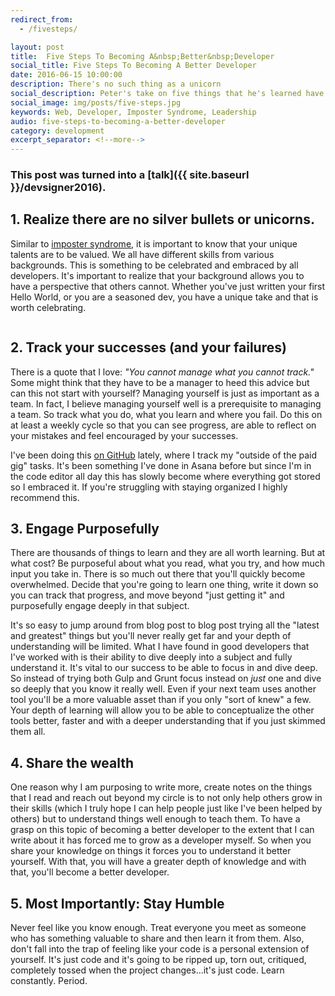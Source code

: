 ```yaml
---
redirect_from:
  - /fivesteps/

layout: post
title:  Five Steps To Becoming A&nbsp;Better&nbsp;Developer
social_title: Five Steps To Becoming A Better Developer
date: 2016-06-15 10:00:00
description: There's no such thing as a unicorn
social_description: Peter's take on five things that he's learned have helped him become a better developer.
social_image: img/posts/five-steps.jpg
keywords: Web, Developer, Imposter Syndrome, Leadership
audio: five-steps-to-becoming-a-better-developer
category: development
excerpt_separator: <!--more-->
---
```

### This post was turned into a [talk]({{ site.baseurl }}/devsigner2016).

## 1. Realize there are no silver bullets or unicorns.

  Similar to [imposter syndrome](https://en.wikipedia.org/wiki/Impostor_syndrome), it is important to know that your unique talents are to be valued. We all have different skills from various backgrounds. This is something to be celebrated and embraced by all developers. It's important to realize that your background allows you to have a perspective that others cannot. Whether you've just written your first Hello World, or you are a seasoned dev, you have a unique take and that is worth celebrating.

<!--more-->

<p style="text-align: center;">
  <img src="{{ site.baseurl }}/img/posts/five-steps.jpg" alt="">
</p>

## 2. Track your successes (and your failures)

  There is a quote that I love: *"You cannot manage what you cannot track."* Some might think that they have to be a manager to heed this advice but can this not start with yourself? Managing yourself is just as important as a team. In fact, I believe managing yourself well is a prerequisite to managing a team. So track what you do, what you learn and where you fail. Do this on at least a weekly cycle so that you can see progress, are able to reflect on your mistakes and feel encouraged by your successes.

  I've been doing this [on GitHub](https://github.com/peterramsing/planning-goals) lately, where I track my "outside of the paid gig" tasks. It's been something I've done in Asana before but since I'm in the code editor all day this has slowly become where everything got stored so I embraced it. If you're struggling with staying organized I highly recommend this.

## 3. Engage Purposefully

  There are thousands of things to learn and they are all worth learning. But at what cost? Be purposeful about what you read, what you try, and how much input you take in. There is so much out there that you'll quickly become overwhelmed. Decide that you're going to learn one thing, write it down so you can track that progress, and move beyond "just getting it" and purposefully engage deeply in that subject.

  It's so easy to jump around from blog post to blog post trying all the "latest and greatest" things but you'll never really get far and your depth of understanding will be limited. What I have found in good developers that I've worked with is their ability to dive deeply into a subject and fully understand it. It's vital to our success to be able to focus in and dive deep. So instead of trying both Gulp and Grunt focus instead on *just* one and dive so deeply that you know it really well. Even if your next team uses another tool you'll be a more valuable asset than if you only "sort of knew" a few. Your depth of learning will allow you to be able to conceptualize the other tools better, faster and with a deeper understanding that if you just skimmed them all.

## 4. Share the wealth

  One reason why I am purposing to write more, create notes on the things that I read and reach out beyond my circle is to not only help others grow in their skills (which I truly hope I can help people just like I've been helped by others) but to understand things well enough to teach them. To have a grasp on this topic of becoming a better developer to the extent that I can write about it has forced me to grow as a developer myself. So when you share your knowledge on things it forces you to understand it better yourself. With that, you will have a greater depth of knowledge and with that, you'll become a better developer.

## 5. Most Importantly: Stay&nbsp;Humble

  Never feel like you know enough. Treat everyone you meet as someone who has something valuable to share and then learn it from them. Also, don't fall into the trap of feeling like your code is a personal extension of yourself. It's just code and it's going to be ripped up, torn out, critiqued, completely tossed when the project changes...it's just code. Learn constantly. Period.
